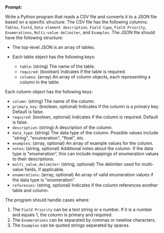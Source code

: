 **Prompt:**

Write a Python program that reads a CSV file and converts it to a JSON file based on a specific structure. The CSV file has the following columns: `Tables`, `Field`, `Data element description`, `Field type`, `Field Priority`, `Enumerations`, `Multi-value delimiter`, and `Examples`. The JSON file should have the following structure:

- The top-level JSON is an array of tables.
- Each table object has the following keys:

  - `table`: (string) The name of the table.
  - `required`: (boolean) Indicates if the table is required.
  - `columns`: (array) An array of column objects, each representing a column in the table.

Each column object has the following keys:

- `column`: (string) The name of the column.
- `primary_key`: (boolean, optional) Indicates if the column is a primary key. Default is false.
- `required`: (boolean, optional) Indicates if the column is required. Default is false.
- `description`: (string) A description of the column.
- `data_type`: (string) The data type of the column. Possible values include "string", "enumeration", "float", etc.
- `examples`: (array, optional) An array of example values for the column.
- `notes`: (string, optional) Additional notes about the column. If the data type is "enumeration", this can include mappings of enumeration values to their descriptions.
- `multi_value_delimiter`: (string, optional) The delimiter used for multi-value fields, if applicable.
- `enumerations`: (array, optional) An array of valid enumeration values if the data type is "enumeration".
- `references`: (string, optional) Indicates if the column references another table and column.

The program should handle cases where:

1. The `Field Priority` can be a text string or a number. If it is a number and equals 1, the column is primary and required.
2. The `Enumerations` can be separated by commas or newline characters.
3. The `Examples` can be quoted strings separated by spaces.

